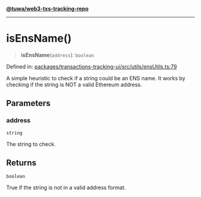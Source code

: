 [**@tuwa/web3-txs-tracking-repo**](../../../README.md)

***

# isEnsName()

> **isEnsName**(`address`): `boolean`

Defined in: [packages/transactions-tracking-ui/src/utils/ensUtils.ts:79](https://github.com/TuwaIO/web3-transactions-tracking/blob/23f986a0b4a0d56019b0420cc7b526ee2c895afb/packages/transactions-tracking-ui/src/utils/ensUtils.ts#L79)

A simple heuristic to check if a string could be an ENS name.
It works by checking if the string is NOT a valid Ethereum address.

## Parameters

### address

`string`

The string to check.

## Returns

`boolean`

True if the string is not in a valid address format.
